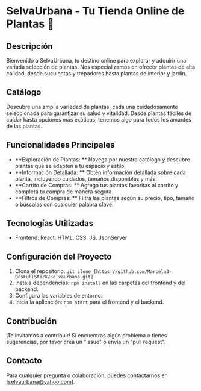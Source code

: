 # SelvaUrbana - Tu Tienda Online de Plantas 🌿

## Descripción
Bienvenido a SelvaUrbana, tu destino online para explorar y adquirir una variada selección de plantas. Nos especializamos en ofrecer plantas de alta calidad, desde suculentas y trepadores hasta plantas de interior y jardín.

## Catálogo
Descubre una amplia variedad de plantas, cada una cuidadosamente seleccionada para garantizar su salud y vitalidad. Desde plantas fáciles de cuidar hasta opciones más exóticas, tenemos algo para todos los amantes de las plantas.

## Funcionalidades Principales
- **Exploración de Plantas: ** Navega por nuestro catálogo y descubre plantas que se adapten a tu espacio y estilo.
- **Información Detallada: ** Obtén información detallada sobre cada planta, incluyendo cuidados, tamaños disponibles y más.
- **Carrito de Compras: ** Agrega tus plantas favoritas al carrito y completa tu compra de manera segura.
- **Filtros de Compras: ** Filtra las plantas según su precio, tipo, tamaño o búscalas con cualquier palabra clave. 

## Tecnologías Utilizadas
- Frontend: React, HTML, CSS, JS, JsonServer

## Configuración del Proyecto
1. Clona el repositorio: `git clone [https://github.com/Marcela3-DesFullStack/SelvaUrbana.git]`
2. Instala dependencias: `npm install` en las carpetas del frontend y del backend.
3. Configura las variables de entorno.
4. Inicia la aplicación: `npm start` para el frontend y el backend.

## Contribución
¡Te invitamos a contribuir! Si encuentras algún problema o tienes sugerencias, por favor crea un "issue" o envía un "pull request".

## Contacto
Para cualquier pregunta o colaboración, puedes contactarnos en [selvaurbana@yahoo.com].